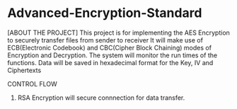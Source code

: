 # Advanced-Encryption-Standard

[ABOUT THE PROJECT] 
This project is for implementing the AES Encryption to securely transfer files from sender to receiver It will make use of ECB(Electronic Codebook) and CBC(Cipher Block Chaining) modes of Encryption and Decryption. The system will monitor the run times of the functions. Data will be saved in hexadecimal format for the Key, IV and Ciphertexts

CONTROL FLOW
1. RSA Encryption will secure connnection for data transfer.
